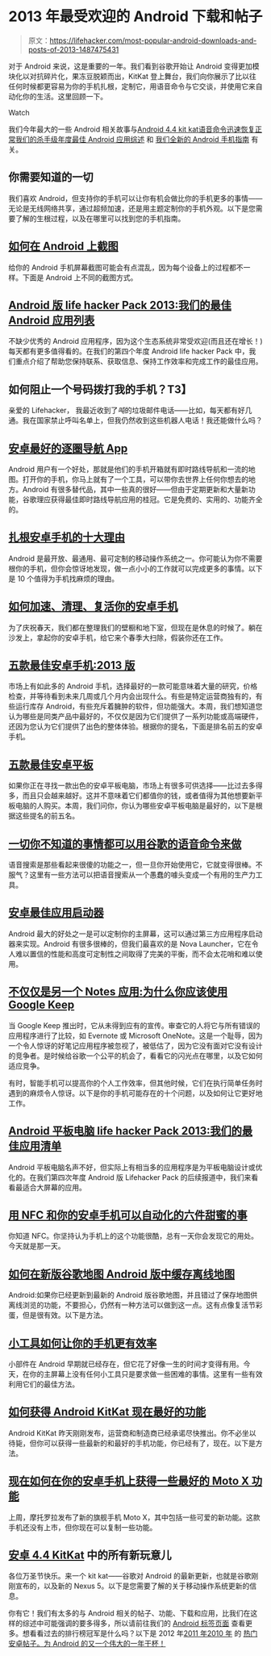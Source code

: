 # 2013 年最受欢迎的 Android 下载和帖子

> 原文：<https://lifehacker.com/most-popular-android-downloads-and-posts-of-2013-1487475431>

对于 Android 来说，这是重要的一年。我们看到谷歌开始让 Android 变得更加模块化以对抗碎片化，果冻豆脱颖而出，KitKat 登上舞台，我们向你展示了比以往任何时候都更容易为你的手机扎根，定制它，用语音命令与它交谈，并使用它来自动化你的生活。这里回顾一下。

Watch

我们今年最大的一些 Android 相关故事与[Android 4.4 kit kat](https://lifehacker.com/all-the-new-stuff-in-android-4-4-kitkat-1456286732)[语音命令迅速恢复正常](http://lifehacker.com/everything-you-didnt-know-you-could-do-with-google-voi-512727229)[我们的杀手级年度最佳 Android 应用综述](http://lifehacker.com/lifehacker-pack-for-android-2013-our-list-of-the-best-819094535) 和 [我们全新的 Android 手机指南](https://lifehacker.com/everything-you-need-to-know-about-rooting-your-android-5789397) 有关。

## 你需要知道的一切

我们喜欢 Android，但支持你的手机可以让你有机会做比你的手机更多的事情——无论是无线网络共享，通过超频加速，还是用主题定制你的手机外观。以下是您需要了解的生根过程，以及在哪里可以找到您的手机指南。

## [如何在 Android 上截图](http://lifehacker.com/how-to-take-a-screenshot-on-android-5994516)

给你的 Android 手机屏幕截图可能会有点混乱，因为每个设备上的过程都不一样。下面是 Android 上不同的截图方式。

## [Android 版 life hacker Pack 2013:我们的最佳 Android 应用列表](http://lifehacker.com/lifehacker-pack-for-android-2013-our-list-of-the-best-819094535)

不缺少优秀的 Android 应用程序，因为这个生态系统非常受欢迎(而且还在增长！)每天都有更多值得看的。在我们的第四个年度 Android life hacker Pack 中，我们重点介绍了帮助您保持联系、获取信息、保持工作效率和完成工作的最佳应用。

## 如何阻止一个号码拨打我的手机？T3】

亲爱的 Lifehacker，
我最近收到了*吨*的垃圾邮件电话——比如，每天都有好几通。我在国家禁止呼叫名单上，但我仍然收到这些机器人电话！我还能做什么吗？

## [安卓最好的逐圈导航 App](https://lifehacker.com/the-best-turn-by-turn-navigation-app-for-android-5870515)

Android 用户有一个好处，那就是他们的手机开箱就有即时路线导航和一流的地图。打开你的手机，你马上就有了一个工具，可以带你去世界上任何你想去的地方。Android 有很多替代品，其中一些真的很好——但由于定期更新和大量新功能，谷歌理应获得最佳即时路线导航应用的桂冠。它是免费的、实用的、功能齐全的。

## [扎根安卓手机的十大理由](http://lifehacker.com/top-10-reasons-to-root-your-android-phone-1079161983)

Android 是最开放、最通用、最可定制的移动操作系统之一。你可能认为你不需要根你的手机，但你会惊讶地发现，做一点小小的工作就可以完成更多的事情。以下是 10 个值得为手机找麻烦的理由。

## [如何加速、清理、复活你的安卓手机](http://lifehacker.com/how-to-speed-up-clean-up-and-revive-your-android-phon-5897770)

为了庆祝春天，我们都在整理我们的壁橱和地下室，但现在是休息的时候了。躺在沙发上，拿起你的安卓手机，给它来个春季大扫除，假装你还在工作。

## [五款最佳安卓手机:2013 版](http://lifehacker.com/five-best-android-phones-2013-edition-508349788)

市场上有如此多的 Android 手机，选择最好的一款可能意味着大量的研究，价格检查，并等待看到未来几周或几个月内会出现什么。有些是特定运营商独有的，有些运行库存 Android，有些充斥着臃肿的软件，但功能强大。本周，我们想知道您认为哪些是同类产品中最好的，不仅仅是因为它们提供了一系列功能或高端硬件，还因为您认为它们提供了出色的整体体验。根据你的提名，下面是排名前五的安卓手机。

## [五款最佳安卓平板](http://lifehacker.com/five-best-android-tablets-5964800)

如果你正在寻找一款出色的安卓平板电脑，市场上有很多可供选择——比过去多得多，而且只会越来越好。这并不意味着它们都值你的钱，或者值得为其他想要新平板电脑的人购买。本周，我们问你，你认为哪些安卓平板电脑是最好的，以下是根据这些提名的前五名。

## [一切你不知道的事情都可以用谷歌的语音命令来做](http://lifehacker.com/everything-you-didnt-know-you-could-do-with-google-voi-512727229)

语音搜索是那些看起来很傻的功能之一，但一旦你开始使用它，它就变得很棒。不服气？这里有一些方法可以把语音搜索从一个愚蠢的噱头变成一个有用的生产力工具。

## [安卓最佳应用启动器](http://lifehacker.com/the-best-application-launcher-for-android-749377868)

Android 最大的好处之一是可以定制你的主屏幕，这可以通过第三方应用程序启动器来实现。Android 有很多很棒的，但我们最喜欢的是 Nova Launcher，它在令人难以置信的性能和高度可定制性之间取得了完美的平衡，而不会太花哨和难以使用。

## [不仅仅是另一个 Notes 应用:为什么你应该使用 Google Keep](http://lifehacker.com/not-just-another-notes-app-why-you-should-use-google-k-509256637)

当 Google Keep 推出时，它从未得到应有的宣传。审查它的人将它与所有错误的应用程序进行了比较，如 Evernote 或 Microsoft OneNote。这是一个耻辱，因为一个令人惊讶的好笔记应用程序被忽视了，被低估了，因为它没有面对它没有设计的竞争者。是时候给谷歌一个公平的机会了，看看它的闪光点在哪里，以及它如何适应竞争。

有时，智能手机可以提高你的个人工作效率，但其他时候，它们在执行简单任务时遇到的麻烦令人惊讶。以下是你的手机可能存在的十个问题，以及如何让它更好地工作。

## [Android 平板电脑 life hacker Pack 2013:我们的最佳应用清单](http://lifehacker.com/lifehacker-pack-for-android-tablets-2013-our-list-of-t-875602288)

Android 平板电脑名声不好，但实际上有相当多的应用程序是为平板电脑设计或优化的。在我们第四次年度 Android 版 Lifehacker Pack 的后续报道中，我们来看看最适合大屏幕的应用。

## [用 NFC 和你的安卓手机可以自动化的六件甜蜜的事](http://lifehacker.com/six-sweet-things-you-can-do-with-nfc-1323120090)

你知道 NFC。你坚持认为手机上的这个功能很酷，总有一天你会发现它的用处。今天就是那一天。

## [如何在新版谷歌地图 Android 版中缓存离线地图](http://lifehacker.com/how-to-cache-offline-maps-in-the-new-google-maps-for-an-729295083)

Android:如果你已经更新到最新的 Android 版谷歌地图，并且错过了保存地图供离线浏览的功能，不要担心，仍然有一种方法可以做到这一点。这有点像复活节彩蛋，但是很有效。以下是方法。

## [小工具如何让你的手机更有效率](http://lifehacker.com/how-widgets-can-actually-make-your-phone-more-productiv-1333180508)

小部件在 Android 早期就已经存在，但它花了好像一生的时间才变得有用。今天，在你的主屏幕上没有任何小工具只是要求做一些困难的事情。这里有一些有效利用它们的最佳方法。

## [如何获得 Android KitKat 现在最好的功能](http://lifehacker.com/how-to-get-the-best-features-of-android-kitkat-now-1456739585)

Android KitKat 昨天刚刚发布，运营商和制造商已经承诺尽快推出。你不必坐以待毙，但你可以获得一些最新的和最好的手机功能，你已经有了，现在。以下是方法。

## [现在如何在你的安卓手机上获得一些最好的 Moto X 功能](http://lifehacker.com/how-to-get-some-of-the-best-moto-x-features-on-your-and-1069259016)

上周，摩托罗拉发布了新的旗舰手机 Moto X，其中包括一些可爱的新功能。这款手机还没有上市，但你现在可以复制一些功能。

## [安卓 4.4 KitKat](http://lifehacker.com/all-the-new-stuff-in-android-4-4-kitkat-1456286732) 中的所有新玩意儿

各位万圣节快乐。来一个 kit kat——谷歌对 Android 的最新更新，也就是谷歌刚刚宣布的，以及新的 Nexus 5。以下是您需要了解的关于移动操作系统更新的信息。

你有它！我们有太多的与 Android 相关的帖子、功能、下载和应用，比我们在这样的综述中可能强调的要多得多，所以请前往我们的 [Android 标签页面](http://lifehacker.com/tag/android/) 查看更多。想看看过去的排行榜冠军是什么吗？以下是 2012 年[2011 年](http://lifehacker.com/most-popular-android-apps-and-posts-5871356)[2010 年](http://lifehacker.com/most-popular-android-posts-of-2010-5719903) 的 [热门安卓帖子。为 Android 的又一个伟大的一年干杯！](https://lifehacker.com/most-popular-android-downloads-and-posts-of-2012-5969763)